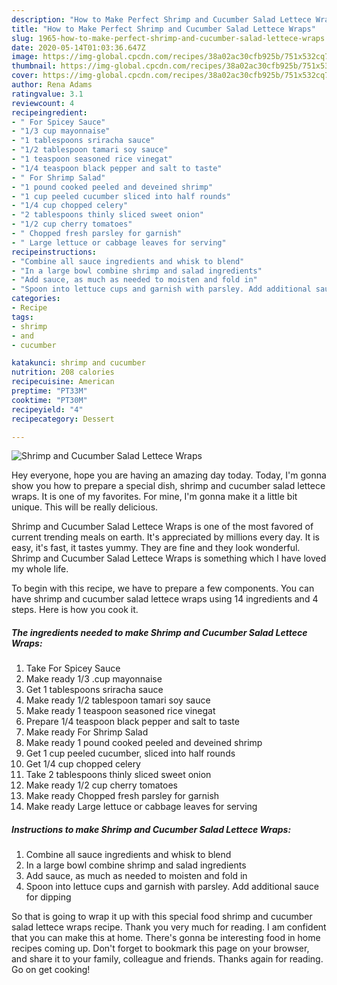 ```yaml
---
description: "How to Make Perfect Shrimp and Cucumber Salad Lettece Wraps"
title: "How to Make Perfect Shrimp and Cucumber Salad Lettece Wraps"
slug: 1965-how-to-make-perfect-shrimp-and-cucumber-salad-lettece-wraps
date: 2020-05-14T01:03:36.647Z
image: https://img-global.cpcdn.com/recipes/38a02ac30cfb925b/751x532cq70/shrimp-and-cucumber-salad-lettece-wraps-recipe-main-photo.jpg
thumbnail: https://img-global.cpcdn.com/recipes/38a02ac30cfb925b/751x532cq70/shrimp-and-cucumber-salad-lettece-wraps-recipe-main-photo.jpg
cover: https://img-global.cpcdn.com/recipes/38a02ac30cfb925b/751x532cq70/shrimp-and-cucumber-salad-lettece-wraps-recipe-main-photo.jpg
author: Rena Adams
ratingvalue: 3.1
reviewcount: 4
recipeingredient:
- " For Spicey Sauce"
- "1/3 cup mayonnaise"
- "1 tablespoons sriracha sauce"
- "1/2 tablespoon tamari soy sauce"
- "1 teaspoon seasoned rice vinegat"
- "1/4 teaspoon black pepper and salt to taste"
- " For Shrimp Salad"
- "1 pound cooked peeled and deveined shrimp"
- "1 cup peeled cucumber sliced into half rounds"
- "1/4 cup chopped celery"
- "2 tablespoons thinly sliced sweet onion"
- "1/2 cup cherry tomatoes"
- " Chopped fresh parsley for garnish"
- " Large lettuce or cabbage leaves for serving"
recipeinstructions:
- "Combine all sauce ingredients and whisk to blend"
- "In a large bowl combine shrimp and salad ingredients"
- "Add sauce, as much as needed to moisten and fold in"
- "Spoon into lettuce cups and garnish with parsley. Add additional sauce for dipping"
categories:
- Recipe
tags:
- shrimp
- and
- cucumber

katakunci: shrimp and cucumber 
nutrition: 208 calories
recipecuisine: American
preptime: "PT33M"
cooktime: "PT30M"
recipeyield: "4"
recipecategory: Dessert

---
```



![Shrimp and Cucumber Salad Lettece Wraps](https://img-global.cpcdn.com/recipes/38a02ac30cfb925b/751x532cq70/shrimp-and-cucumber-salad-lettece-wraps-recipe-main-photo.jpg)

Hey everyone, hope you are having an amazing day today. Today, I'm gonna show you how to prepare a special dish, shrimp and cucumber salad lettece wraps. It is one of my favorites. For mine, I'm gonna make it a little bit unique. This will be really delicious.



Shrimp and Cucumber Salad Lettece Wraps is one of the most favored of current trending meals on earth. It's appreciated by millions every day. It is easy, it's fast, it tastes yummy. They are fine and they look wonderful. Shrimp and Cucumber Salad Lettece Wraps is something which I have loved my whole life.


To begin with this recipe, we have to prepare a few components. You can have shrimp and cucumber salad lettece wraps using 14 ingredients and 4 steps. Here is how you cook it.

<!--inarticleads1-->

##### The ingredients needed to make Shrimp and Cucumber Salad Lettece Wraps:

1. Take  For Spicey Sauce
1. Make ready 1/3 .cup mayonnaise
1. Get 1 tablespoons sriracha sauce
1. Make ready 1/2 tablespoon tamari soy sauce
1. Make ready 1 teaspoon seasoned rice vinegat
1. Prepare 1/4 teaspoon black pepper and salt to taste
1. Make ready  For Shrimp Salad
1. Make ready 1 pound cooked peeled and deveined shrimp
1. Get 1 cup peeled cucumber, sliced into half rounds
1. Get 1/4 cup chopped celery
1. Take 2 tablespoons thinly sliced sweet onion
1. Make ready 1/2 cup cherry tomatoes
1. Make ready  Chopped fresh parsley for garnish
1. Make ready  Large lettuce or cabbage leaves for serving




<!--inarticleads2-->

##### Instructions to make Shrimp and Cucumber Salad Lettece Wraps:

1. Combine all sauce ingredients and whisk to blend
1. In a large bowl combine shrimp and salad ingredients
1. Add sauce, as much as needed to moisten and fold in
1. Spoon into lettuce cups and garnish with parsley. Add additional sauce for dipping




So that is going to wrap it up with this special food shrimp and cucumber salad lettece wraps recipe. Thank you very much for reading. I am confident that you can make this at home. There's gonna be interesting food in home recipes coming up. Don't forget to bookmark this page on your browser, and share it to your family, colleague and friends. Thanks again for reading. Go on get cooking!
